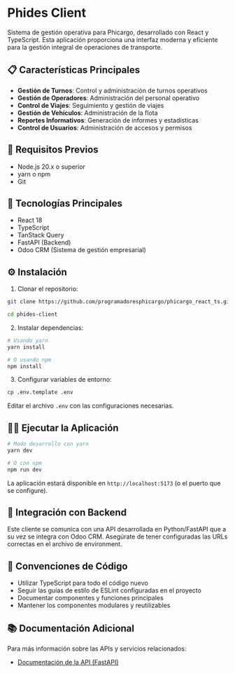 # Phides Client

Sistema de gestión operativa para Phicargo, desarrollado con React y TypeScript. Esta aplicación proporciona una interfaz moderna y eficiente para la gestión integral de operaciones de transporte.

## 📋 Características Principales

- **Gestión de Turnos**: Control y administración de turnos operativos
- **Gestión de Operadores**: Administración del personal operativo
- **Control de Viajes**: Seguimiento y gestión de viajes
- **Gestión de Vehículos**: Administración de la flota
- **Reportes Informativos**: Generación de informes y estadísticas
- **Control de Usuarios**: Administración de accesos y permisos

## 🔧 Requisitos Previos

- Node.js 20.x o superior
- yarn o npm
- Git

## 🚀 Tecnologías Principales

- React 18
- TypeScript
- TanStack Query
- FastAPI (Backend)
- Odoo CRM (Sistema de gestión empresarial)

## ⚙️ Instalación

1. Clonar el repositorio:
```bash
git clone https://github.com/programadoresphicargo/phicargo_react_ts.git

cd phides-client
```

2. Instalar dependencias:
```bash
# Usando yarn
yarn install

# O usando npm
npm install
```

3. Configurar variables de entorno:
```bash
cp .env.template .env
```
Editar el archivo `.env` con las configuraciones necesarias.

## 🏃‍♂️ Ejecutar la Aplicación

```bash
# Modo desarrollo con yarn
yarn dev

# O con npm
npm run dev
```

La aplicación estará disponible en `http://localhost:5173` (o el puerto que se configure).

## 🔌 Integración con Backend

Este cliente se comunica con una API desarrollada en Python/FastAPI que a su vez se integra con Odoo CRM. Asegúrate de tener configuradas las URLs correctas en el archivo de environment.

## 📝 Convenciones de Código

- Utilizar TypeScript para todo el código nuevo
- Seguir las guías de estilo de ESLint configuradas en el proyecto
- Documentar componentes y funciones principales
- Mantener los componentes modulares y reutilizables

## 📚 Documentación Adicional

Para más información sobre las APIs y servicios relacionados:
- [Documentación de la API (FastAPI)]()

